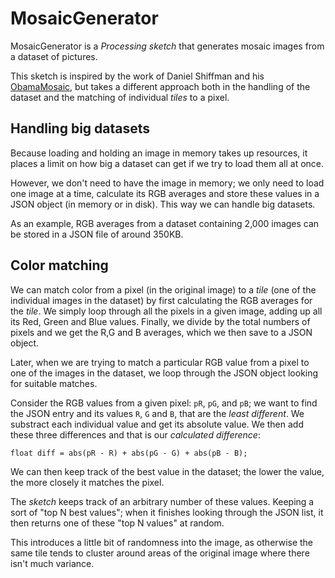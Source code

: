 # MosaicGenerator

MosaicGenerator is a _Processing sketch_ that generates mosaic images from a dataset of pictures.

This sketch is inspired by the work of Daniel Shiffman and his [ObamaMosaic](https://github.com/ITPNYU/Obamathon/blob/master/examples/Processing/ObamaMosaic/), but takes a different approach both in the handling of the dataset and the matching of individual _tiles_ to a pixel.

## Handling big datasets

Because loading and holding an image in memory takes up resources, it places a limit on how big a dataset can get if we try to load them all at once.

However, we don't need to have the image in memory; we only need to load one image at a time, calculate its RGB averages and store these values in a JSON object (in memory or in disk). This way we can handle big datasets. 

As an example, RGB averages from a dataset containing 2,000 images can be stored in a JSON file of around 350KB.

## Color matching

We can match color from a pixel (in the original image) to a _tile_ (one of the individual images in the dataset) by first calculating the RGB averages for the _tile_. We simply loop through all the pixels in a given image, adding up all its Red, Green and Blue values. Finally, we divide by the total numbers of pixels and we get the R,G and B averages, which we then save to a JSON object. 

Later, when we are trying to match a particular RGB value from a pixel to one of the images in the dataset, we loop through the JSON object looking for suitable matches.

Consider the RGB values from a given pixel: `pR`, `pG`, and `pB`; we want to find the JSON entry and its values `R`, `G` and `B`, that are the _least different_. We substract each individual value and get its absolute value. We then add these three differences and that is our _calculated difference_:

    float diff = abs(pR - R) + abs(pG - G) + abs(pB - B);

We can then keep track of the best value in the dataset; the lower the value, the more closely it matches the pixel.

The _sketch_  keeps track of an arbitrary number of these values. Keeping a sort of "top N best values"; when it finishes looking through the JSON list, it then returns one of these "top N values" at random. 

This introduces a little bit of randomness into the image, as otherwise the same tile tends to cluster around areas of the original image where there isn't much variance.
